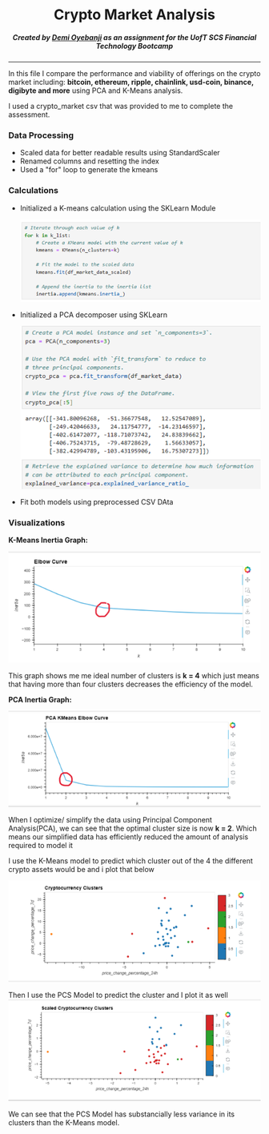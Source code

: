 <div align="center">
    
# Crypto Market Analysis
    
##### Created by [Demi Oyebanji](mailto:oluwademiladeoyebanji@outlook.com) as an assignment for the **UofT SCS Financial Technology Bootcamp**
________________________________________________________________________________________________________

</div>


In this file I compare the performance and viability of offerings on the crypto market including: **bitcoin, ethereum, ripple, chainlink, usd-coin, binance, digibyte and more** using PCA and K-Means analysis. 


I used a crypto_market csv that was provided to me to complete the assessment. 

### Data Processing
* Scaled data for better readable results using StandardScaler
* Renamed columns and resetting the index
* Used a "for" loop to generate the kmeans


### Calculations
* Initialized a K-means calculation using the SKLearn Module
  
  ![KMeans](Resources/KMeansCalculation.png)
  
* Initialized a PCA decomposer using SKLearn

  ![PCA](Resources/PCACalculation.png)

* Fit both models using preprocessed CSV DAta

### Visualizations

**K-Means Inertia Graph:**

![InertiaGraph](Resources/InertiaGraph.png)

This graph shows me me ideal number of clusters is **k = 4** which just means that having more than four clusters decreases the efficiency of the model. 

**PCA Inertia Graph:**

![PCAInertiaGraph](Resources/PCAInertiaGraph.png)

When I optimize/ simplify the data using Principal Component Analysis(PCA), we can see that the optimal cluster size is now **k = 2**. Which means our simplified data has efficiently reduced the amount of analysis required to model it 


I use the K-Means model to predict which cluster out of the 4 the different crypto assets would be and i plot that below

![Crypto1](Resources/CryptoPerformanceCluster.png)


Then I use the PCS Model to predict the cluster and I plot it as well
![Crypto2](Resources/CryptoPerformanceCluster(Scaled).png)


We can see that the PCS Model has substancially less variance in its clusters than the K-Means model.
